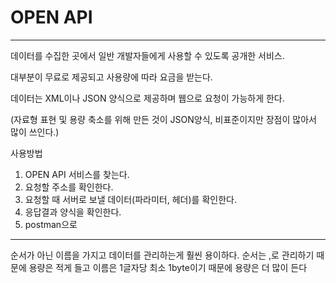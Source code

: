 # OPEN API

---

데이터를 수집한 곳에서 일반 개발자들에게 사용할 수 있도록 공개한 서비스.

대부분이 무료로 제공되고 사용량에 따라 요금을 받는다.

데이터는 XML이나 JSON 양식으로 제공하며 웹으로 요청이 가능하게 한다.

(자료형 표현 및 용량 축소를 위해 만든 것이 JSON양식, 비표준이지만 장점이 많아서 많이 쓰인다.)

사용방법
1. OPEN API 서비스를 찾는다.
2. 요청할 주소를 확인한다.
3. 요청할 때 서버로 보낼 데이터(파라미터, 헤더)를 확인한다.
4. 응답결과 양식을 확인한다.
5. postman으로  

---



순서가 아닌 이름을 가지고 데이터를 관리하는게 훨씬 용이하다.
순서는 ,로 관리하기 때문에 용량은 적게 들고 이름은 1글자당 최소 1byte이기 때문에 용량은 더 많이 든다